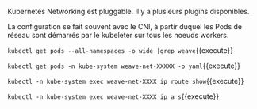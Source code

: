 Kubernetes Networking est pluggable. Il y a plusieurs plugins disponibles.

La configuration se fait souvent avec le CNI, à partir duquel les Pods de réseau sont démarrés par le kubeleter sur tous les noeuds workers.

`kubectl get pods --all-namespaces -o wide |grep weave`{{execute}}

`kubectl get pods -n kube-system weave-net-XXXXX -o yaml`{{execute}}

`kubectl -n kube-system exec weave-net-XXXX ip route show`{{execute}}

`kubectl -n kube-system exec weave-net-XXXX ip a s`{{execute}}
